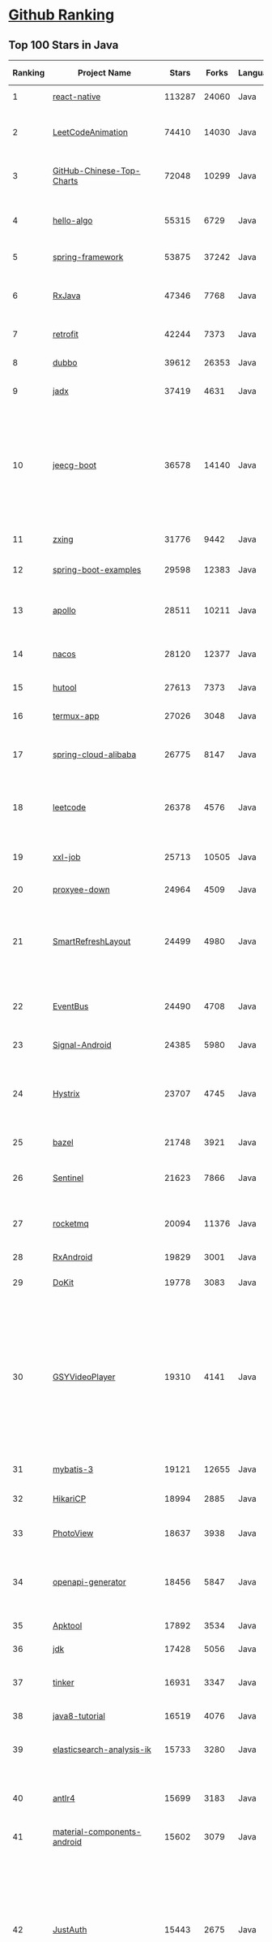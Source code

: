 [Github Ranking](../README.md)
==========

## Top 100 Stars in Java

| Ranking | Project Name | Stars | Forks | Language | Open Issues | Description | Last Commit |
| ------- | ------------ | ----- | ----- | -------- | ----------- | ----------- | ----------- |
| 1 | [react-native](https://github.com/facebook/react-native) | 113287 | 24060 | Java | 988 | A framework for building native applications using React | 2023-12-15T01:48:46Z |
| 2 | [LeetCodeAnimation](https://github.com/MisterBooo/LeetCodeAnimation) | 74410 | 14030 | Java | 17 | Demonstrate all the questions on LeetCode in the form of animation.（用动画的形式呈现解LeetCode题目的思路） | 2023-08-14T12:14:01Z |
| 3 | [GitHub-Chinese-Top-Charts](https://github.com/GrowingGit/GitHub-Chinese-Top-Charts) | 72048 | 10299 | Java | 130 | :cn: GitHub中文排行榜，各语言分设「软件 \| 资料」榜单，精准定位中文好项目。各取所需，高效学习。 | 2023-12-14T23:26:35Z |
| 4 | [hello-algo](https://github.com/krahets/hello-algo) | 55315 | 6729 | Java | 11 | 《Hello 算法》：动画图解、一键运行的数据结构与算法教程，支持 Java, C++, Python, Go, JS, TS, C#, Swift, Rust, Dart, Zig 等语言。 | 2023-12-13T19:25:43Z |
| 5 | [spring-framework](https://github.com/spring-projects/spring-framework) | 53875 | 37242 | Java | 514 | Spring Framework | 2023-12-14T19:35:18Z |
| 6 | [RxJava](https://github.com/ReactiveX/RxJava) | 47346 | 7768 | Java | 17 | RxJava – Reactive Extensions for the JVM – a library for composing asynchronous and event-based programs using observable sequences for the Java VM. | 2023-12-04T04:38:05Z |
| 7 | [retrofit](https://github.com/square/retrofit) | 42244 | 7373 | Java | 156 | A type-safe HTTP client for Android and the JVM | 2023-12-03T10:16:43Z |
| 8 | [dubbo](https://github.com/apache/dubbo) | 39612 | 26353 | Java | 995 | The java implementation of Apache Dubbo. An RPC and microservice framework. | 2023-12-15T01:58:23Z |
| 9 | [jadx](https://github.com/skylot/jadx) | 37419 | 4631 | Java | 353 | Dex to Java decompiler | 2023-12-11T17:14:11Z |
| 10 | [jeecg-boot](https://github.com/jeecgboot/jeecg-boot) | 36578 | 14140 | Java | 18 | 🔥「企业级低代码平台」前后端分离架构SpringBoot 2.x，SpringCloud，Ant Design&Vue，Mybatis，Shiro，JWT。强大的代码生成器让前后端代码一键生成，无需写任何代码! 引领新的开发模式OnlineCoding->代码生成->手工MERGE，帮助Java项目解决70%重复工作，让开发更关注业务，既能快速提高效率，帮助公司节省成本，同时又不失灵活性。 | 2023-12-14T06:34:46Z |
| 11 | [zxing](https://github.com/zxing/zxing) | 31776 | 9442 | Java | 3 | ZXing ("Zebra Crossing") barcode scanning library for Java, Android | 2023-12-04T13:09:04Z |
| 12 | [spring-boot-examples](https://github.com/ityouknow/spring-boot-examples) | 29598 | 12383 | Java | 7 | about learning Spring Boot via examples. Spring Boot 教程、技术栈示例代码，快速简单上手教程。  | 2023-11-18T16:32:16Z |
| 13 | [apollo](https://github.com/apolloconfig/apollo) | 28511 | 10211 | Java | 131 | Apollo is a reliable configuration management system suitable for microservice configuration management scenarios. | 2023-12-14T03:42:39Z |
| 14 | [nacos](https://github.com/alibaba/nacos) | 28120 | 12377 | Java | 233 | an easy-to-use dynamic service discovery, configuration and service management platform for building cloud native applications. | 2023-12-15T01:53:56Z |
| 15 | [hutool](https://github.com/dromara/hutool) | 27613 | 7373 | Java | 2 | 🍬A set of tools that keep Java sweet. | 2023-12-14T15:46:48Z |
| 16 | [termux-app](https://github.com/termux/termux-app) | 27026 | 3048 | Java | 313 | Termux - a terminal emulator application for Android OS extendible by variety of packages. | 2023-12-14T19:52:43Z |
| 17 | [spring-cloud-alibaba](https://github.com/alibaba/spring-cloud-alibaba) | 26775 | 8147 | Java | 380 | Spring Cloud Alibaba provides a one-stop solution for application development for the distributed solutions of Alibaba middleware. | 2023-12-13T14:20:01Z |
| 18 | [leetcode](https://github.com/doocs/leetcode) | 26378 | 4576 | Java | 0 | 🔥LeetCode solutions in any programming language \| 多种编程语言实现 LeetCode、《剑指 Offer（第 2 版）》、《程序员面试金典（第 6 版）》题解 | 2023-12-15T01:57:41Z |
| 19 | [xxl-job](https://github.com/xuxueli/xxl-job) | 25713 | 10505 | Java | 1135 | A distributed task scheduling framework.（分布式任务调度平台XXL-JOB） | 2023-12-13T01:34:05Z |
| 20 | [proxyee-down](https://github.com/proxyee-down-org/proxyee-down) | 24964 | 4509 | Java | 0 | http下载工具，基于http代理，支持多连接分块下载 | 2023-11-03T03:11:42Z |
| 21 | [SmartRefreshLayout](https://github.com/scwang90/SmartRefreshLayout) | 24499 | 4980 | Java | 305 | 🔥下拉刷新、上拉加载、二级刷新、淘宝二楼、RefreshLayout、OverScroll，Android智能下拉刷新框架，支持越界回弹、越界拖动，具有极强的扩展性，集成了几十种炫酷的Header和 Footer。 | 2023-11-19T15:30:37Z |
| 22 | [EventBus](https://github.com/greenrobot/EventBus) | 24490 | 4708 | Java | 98 | Event bus for Android and Java that simplifies communication between Activities, Fragments, Threads, Services, etc. Less code, better quality. | 2023-09-13T16:05:50Z |
| 23 | [Signal-Android](https://github.com/signalapp/Signal-Android) | 24385 | 5980 | Java | 300 | A private messenger for Android. | 2023-12-13T23:32:06Z |
| 24 | [Hystrix](https://github.com/Netflix/Hystrix) | 23707 | 4745 | Java | 345 | Hystrix is a latency and fault tolerance library designed to isolate points of access to remote systems, services and 3rd party libraries, stop cascading failure and enable resilience in complex distributed systems where failure is inevitable. | 2023-10-17T13:04:47Z |
| 25 | [bazel](https://github.com/bazelbuild/bazel) | 21748 | 3921 | Java | 1743 | a fast, scalable, multi-language and extensible build system | 2023-12-14T22:34:03Z |
| 26 | [Sentinel](https://github.com/alibaba/Sentinel) | 21623 | 7866 | Java | 588 | A powerful flow control component enabling reliability, resilience and monitoring for microservices. (面向云原生微服务的高可用流控防护组件) | 2023-12-10T07:24:19Z |
| 27 | [rocketmq](https://github.com/apache/rocketmq) | 20094 | 11376 | Java | 339 | Apache RocketMQ is a cloud native messaging and streaming platform, making it simple to build event-driven applications. | 2023-12-15T02:19:32Z |
| 28 | [RxAndroid](https://github.com/ReactiveX/RxAndroid) | 19829 | 3001 | Java | 1 | RxJava bindings for Android | 2023-11-30T05:40:27Z |
| 29 | [DoKit](https://github.com/didi/DoKit) | 19778 | 3083 | Java | 209 | 一款面向泛前端产品研发全生命周期的效率平台。 | 2023-12-06T02:25:17Z |
| 30 | [GSYVideoPlayer](https://github.com/CarGuo/GSYVideoPlayer) | 19310 | 4141 | Java | 14 | 视频播放器（IJKplayer、ExoPlayer、MediaPlayer），HTTPS，支持弹幕，外挂字幕，支持滤镜、水印、gif截图，片头广告、中间广告，多个同时播放，支持基本的拖动，声音、亮度调节，支持边播边缓存，支持视频自带rotation的旋转（90,270之类），重力旋转与手动旋转的同步支持，支持列表播放 ，列表全屏动画，视频加载速度，列表小窗口支持拖动，动画效果，调整比例，多分辨率切换，支持切换播放器，进度条小窗口预览，列表切换详情页面无缝播放，rtsp、concat、mpeg。  | 2023-12-13T01:29:56Z |
| 31 | [mybatis-3](https://github.com/mybatis/mybatis-3) | 19121 | 12655 | Java | 137 | MyBatis SQL mapper framework for Java | 2023-12-14T08:16:43Z |
| 32 | [HikariCP](https://github.com/brettwooldridge/HikariCP) | 18994 | 2885 | Java | 445 | 光 HikariCP・A solid, high-performance, JDBC connection pool at last. | 2023-12-06T10:51:49Z |
| 33 | [PhotoView](https://github.com/Baseflow/PhotoView) | 18637 | 3938 | Java | 194 | Implementation of ImageView for Android that supports zooming, by various touch gestures. | 2022-03-25T09:53:49Z |
| 34 | [openapi-generator](https://github.com/OpenAPITools/openapi-generator) | 18456 | 5847 | Java | 3928 | OpenAPI Generator allows generation of API client libraries (SDK generation), server stubs, documentation and configuration automatically given an OpenAPI Spec (v2, v3) | 2023-12-15T02:35:25Z |
| 35 | [Apktool](https://github.com/iBotPeaches/Apktool) | 17892 | 3534 | Java | 46 | A tool for reverse engineering Android apk files | 2023-12-08T12:29:29Z |
| 36 | [jdk](https://github.com/openjdk/jdk) | 17428 | 5056 | Java | 0 | JDK main-line development https://openjdk.org/projects/jdk | 2023-12-15T02:22:21Z |
| 37 | [tinker](https://github.com/Tencent/tinker) | 16931 | 3347 | Java | 500 | Tinker is a hot-fix solution library for Android, it supports dex, library and resources update without reinstall apk. | 2023-11-28T14:07:51Z |
| 38 | [java8-tutorial](https://github.com/winterbe/java8-tutorial) | 16519 | 4076 | Java | 0 | Modern Java - A Guide to Java 8 | 2023-08-11T18:44:34Z |
| 39 | [elasticsearch-analysis-ik](https://github.com/medcl/elasticsearch-analysis-ik) | 15733 | 3280 | Java | 352 | The IK Analysis plugin integrates Lucene IK analyzer into elasticsearch, support customized dictionary. | 2023-11-30T13:40:53Z |
| 40 | [antlr4](https://github.com/antlr/antlr4) | 15699 | 3183 | Java | 756 | ANTLR (ANother Tool for Language Recognition) is a powerful parser generator for reading, processing, executing, or translating structured text or binary files. | 2023-12-13T15:34:19Z |
| 41 | [material-components-android](https://github.com/material-components/material-components-android) | 15602 | 3079 | Java | 493 | Modular and customizable Material Design UI components for Android | 2023-12-14T18:21:53Z |
| 42 | [JustAuth](https://github.com/justauth/JustAuth) | 15443 | 2675 | Java | 39 | 🏆Gitee 最有价值开源项目 🚀:100: 小而全而美的第三方登录开源组件。目前已支持Github、Gitee、微博、钉钉、百度、Coding、腾讯云开发者平台、OSChina、支付宝、QQ、微信、淘宝、Google、Facebook、抖音、领英、小米、微软、今日头条、Teambition、StackOverflow、Pinterest、人人、华为、企业微信、酷家乐、Gitlab、美团、饿了么、推特、飞书、京东、阿里云、喜马拉雅、Amazon、Slack和 Line 等第三方平台的授权登录。 Login, so easy! | 2023-12-14T01:41:06Z |
| 43 | [VirtualXposed](https://github.com/android-hacker/VirtualXposed) | 14797 | 2482 | Java | 132 | A simple app to use Xposed without root, unlock the bootloader or modify system image, etc. | 2022-09-09T02:58:50Z |
| 44 | [BigData-Notes](https://github.com/heibaiying/BigData-Notes) | 14790 | 4093 | Java | 20 | 大数据入门指南  :star: | 2023-09-15T13:10:02Z |
| 45 | [Sa-Token](https://github.com/dromara/Sa-Token) | 14487 | 2448 | Java | 9 | 这可能是史上功能最全的Java权限认证框架！目前已集成——登录认证、权限认证、分布式Session会话、微服务网关鉴权、单点登录、OAuth2.0、踢人下线、Redis集成、前后台分离、记住我模式、模拟他人账号、临时身份切换、账号封禁、多账号认证体系、注解式鉴权、路由拦截式鉴权、花式token生成、自动续签、同端互斥登录、会话治理、密码加密、jwt集成、Spring集成、WebFlux集成... | 2023-12-07T07:36:38Z |
| 46 | [QMUI_Android](https://github.com/Tencent/QMUI_Android) | 14245 | 2670 | Java | 420 | 提高 Android UI 开发效率的 UI 库 | 2023-11-27T08:27:15Z |
| 47 | [DSA-Bootcamp-Java](https://github.com/kunal-kushwaha/DSA-Bootcamp-Java) | 14100 | 9372 | Java | 120 | This repository consists of the code samples, assignments, and notes for the Java data structures & algorithms + interview preparation bootcamp of WeMakeDevs. | 2023-12-14T08:50:29Z |
| 48 | [logstash](https://github.com/elastic/logstash) | 13782 | 3495 | Java | 1901 | Logstash - transport and process your logs, events, or other data | 2023-12-14T22:41:02Z |
| 49 | [Luban](https://github.com/Curzibn/Luban) | 13425 | 2243 | Java | 146 | Luban(鲁班)—Image compression with efficiency very close to WeChat Moments/可能是最接近微信朋友圈的图片压缩算法 | 2021-11-06T13:32:29Z |
| 50 | [Android-PickerView](https://github.com/Bigkoo/Android-PickerView) | 13363 | 3447 | Java | 415 | This is a picker view for android , support linkage effect, timepicker and optionspicker.（时间选择器、省市区三级联动） | 2022-12-30T03:36:03Z |
| 51 | [COLA](https://github.com/alibaba/COLA) | 10765 | 2845 | Java | 36 | 🥤 COLA: Clean Object-oriented & Layered Architecture | 2023-12-13T19:32:03Z |
| 52 | [javapoet](https://github.com/square/javapoet) | 10546 | 1400 | Java | 91 | A Java API for generating .java source files. | 2023-12-14T07:35:57Z |
| 53 | [platform_frameworks_base](https://github.com/aosp-mirror/platform_frameworks_base) | 10545 | 6281 | Java | 0 | None | 2023-10-25T16:44:35Z |
| 54 | [jsoup](https://github.com/jhy/jsoup) | 10426 | 2184 | Java | 65 | jsoup: the Java HTML parser, built for HTML editing, cleaning, scraping, and XSS safety. | 2023-12-14T07:00:42Z |
| 55 | [toBeBetterJavaer](https://github.com/itwanger/toBeBetterJavaer) | 10407 | 1567 | Java | 34 | 一份通俗易懂、风趣幽默的Java学习指南，内容涵盖Java基础、Java并发编程、Java虚拟机、Java企业级开发、Java面试等核心知识点。学Java，就认准二哥的Java进阶之路😄 | 2023-12-14T09:34:46Z |
| 56 | [cryptomator](https://github.com/cryptomator/cryptomator) | 10187 | 1051 | Java | 243 | Multi-platform transparent client-side encryption of your files in the cloud | 2023-12-14T23:42:49Z |
| 57 | [Chat2DB](https://github.com/chat2db/Chat2DB) | 10151 | 1285 | Java | 239 | 🔥 🔥 🔥 An intelligent and versatile general-purpose SQL client and reporting tool for databases which integrates ChatGPT capabilities.(智能的通用数据库SQL客户端和报表工具) | 2023-12-13T13:03:11Z |
| 58 | [spark](https://github.com/perwendel/spark) | 9559 | 1579 | Java | 202 | A simple expressive web framework for java. Spark has a kotlin DSL https://github.com/perwendel/spark-kotlin | 2023-10-08T09:20:37Z |
| 59 | [JsBridge](https://github.com/lzyzsd/JsBridge) | 9511 | 2006 | Java | 139 | android java and javascript bridge, inspired by wechat webview jsbridge | 2023-07-31T02:21:38Z |
| 60 | [AndroidSlidingUpPanel](https://github.com/umano/AndroidSlidingUpPanel) | 9475 | 2296 | Java | 268 | This library provides a simple way to add a draggable sliding up panel (popularized by Google Music and Google Maps) to your Android application. Brought to you by Umano. | 2022-07-21T00:21:03Z |
| 61 | [android-gif-drawable](https://github.com/koral--/android-gif-drawable) | 9456 | 1809 | Java | 34 | Views and Drawable for displaying animated GIFs on Android | 2023-10-31T15:50:47Z |
| 62 | [spring-boot-api-project-seed](https://github.com/lihengming/spring-boot-api-project-seed) | 9440 | 3807 | Java | 92 | :seedling::rocket:一个基于Spring Boot & MyBatis的种子项目，用于快速构建中小型API、RESTful API项目~ | 2022-12-15T06:48:29Z |
| 63 | [cim](https://github.com/crossoverJie/cim) | 9048 | 2819 | Java | 35 | 📲cim(cross IM) 适用于开发者的分布式即时通讯系统 | 2022-10-04T23:43:04Z |
| 64 | [testing-samples](https://github.com/android/testing-samples) | 9026 | 3650 | Java | 72 | A collection of samples demonstrating different frameworks and techniques for automated testing | 2023-12-13T18:37:11Z |
| 65 | [android-gpuimage](https://github.com/cats-oss/android-gpuimage) | 8813 | 2305 | Java | 327 | Android filters based on OpenGL (idea from GPUImage for iOS) | 2022-08-03T16:07:30Z |
| 66 | [spider-flow](https://github.com/ssssssss-team/spider-flow) | 8719 | 1671 | Java | 9 | 新一代爬虫平台，以图形化方式定义爬虫流程，不写代码即可完成爬虫。 | 2023-06-14T22:27:23Z |
| 67 | [Android_Data](https://github.com/Freelander/Android_Data) | 8682 | 2054 | Java | 2 | Some Android learning materials, hoping to help you learn Android development. | 2023-11-22T14:54:07Z |
| 68 | [Signal-Server](https://github.com/signalapp/Signal-Server) | 8626 | 2055 | Java | 0 | Server supporting the Signal Private Messenger applications on Android, Desktop, and iOS | 2023-12-15T02:00:36Z |
| 69 | [quickstart-android](https://github.com/firebase/quickstart-android) | 8626 | 7453 | Java | 33 | Firebase Quickstart Samples for Android | 2023-12-14T23:22:07Z |
| 70 | [Calligraphy](https://github.com/chrisjenx/Calligraphy) | 8595 | 1106 | Java | 81 | Custom fonts in Android the easy way... | 2019-06-18T10:41:44Z |
| 71 | [junit4](https://github.com/junit-team/junit4) | 8474 | 3283 | Java | 108 | A programmer-oriented testing framework for Java. | 2023-11-18T23:55:06Z |
| 72 | [dropwizard](https://github.com/dropwizard/dropwizard) | 8440 | 3480 | Java | 11 | A damn simple library for building production-ready RESTful web services. | 2023-12-15T00:38:51Z |
| 73 | [JsonPath](https://github.com/json-path/JsonPath) | 8385 | 1648 | Java | 304 | Java JsonPath implementation | 2023-12-04T03:18:25Z |
| 74 | [react-native-image-picker](https://github.com/react-native-image-picker/react-native-image-picker) | 8252 | 2060 | Java | 226 | :sunrise_over_mountains: A React Native module that allows you to use native UI to select media from the device library or directly from the camera. | 2023-12-08T16:07:32Z |
| 75 | [hsweb-framework](https://github.com/hs-web/hsweb-framework) | 8183 | 3051 | Java | 3 | hsweb (haʊs wɛb) 是一个基于spring-boot 2.x开发 ,首个使用全响应式编程的企业级后台管理系统基础项目。 | 2023-12-15T01:38:34Z |
| 76 | [LitePal](https://github.com/guolindev/LitePal) | 8038 | 1592 | Java | 88 | An Android library that makes developers use SQLite database extremely easy. | 2022-08-19T08:29:56Z |
| 77 | [SimianArmy](https://github.com/Netflix/SimianArmy) | 7951 | 1154 | Java | 39 | Tools for keeping your cloud operating in top form. Chaos Monkey is a resiliency tool that helps applications tolerate random instance failures. | 2018-12-18T09:29:22Z |
| 78 | [metrics](https://github.com/dropwizard/metrics) | 7771 | 1825 | Java | 2 | :chart_with_upwards_trend: Capturing JVM- and application-level metrics. So you know what's going on. | 2023-12-15T01:31:54Z |
| 79 | [karate](https://github.com/karatelabs/karate) | 7547 | 1885 | Java | 37 | Test Automation Made Simple | 2023-12-11T19:12:15Z |
| 80 | [kafka-ui](https://github.com/provectus/kafka-ui) | 7507 | 947 | Java | 290 | Open-Source Web UI for Apache Kafka Management | 2023-12-04T07:30:25Z |
| 81 | [algs4](https://github.com/kevin-wayne/algs4) | 7324 | 2710 | Java | 12 | Algorithms, 4th edition textbook code and libraries | 2023-10-19T16:05:27Z |
| 82 | [RePlugin](https://github.com/Qihoo360/RePlugin) | 7204 | 1533 | Java | 315 | RePlugin - A flexible, stable, easy-to-use Android Plug-in Framework | 2022-10-26T09:44:28Z |
| 83 | [Mapper](https://github.com/abel533/Mapper) | 7194 | 1619 | Java | 229 | Mybatis Common Mapper - Easy to use | 2023-11-04T00:35:23Z |
| 84 | [closure-compiler](https://github.com/google/closure-compiler) | 7143 | 1195 | Java | 883 | A JavaScript checker and optimizer. | 2023-12-15T01:02:21Z |
| 85 | [pentaho-kettle](https://github.com/pentaho/pentaho-kettle) | 7108 | 3373 | Java | 0 | Pentaho Data Integration ( ETL ) a.k.a Kettle | 2023-12-15T02:07:44Z |
| 86 | [elasticsearch-sql](https://github.com/NLPchina/elasticsearch-sql) | 6934 | 1531 | Java | 313 | Use SQL to query Elasticsearch | 2023-11-22T20:57:55Z |
| 87 | [aeron](https://github.com/real-logic/aeron) | 6839 | 850 | Java | 16 | Efficient reliable UDP unicast, UDP multicast, and IPC message transport | 2023-12-14T22:38:49Z |
| 88 | [walle](https://github.com/Meituan-Dianping/walle) | 6664 | 1067 | Java | 103 | Android Signature V2 Scheme签名下的新一代渠道包打包神器 | 2021-09-07T07:01:35Z |
| 89 | [error-prone](https://github.com/google/error-prone) | 6626 | 779 | Java | 346 | Catch common Java mistakes as compile-time errors | 2023-12-15T01:08:27Z |
| 90 | [rest-assured](https://github.com/rest-assured/rest-assured) | 6597 | 1870 | Java | 518 | Java DSL for easy testing of REST services | 2023-12-13T23:42:30Z |
| 91 | [haven](https://github.com/guardianproject/haven) | 6494 | 747 | Java | 138 | Haven is for people who need a way to protect their personal spaces and possessions without compromising their own privacy, through an Android app and on-device sensors | 2022-10-26T22:43:24Z |
| 92 | [android-floating-action-button](https://github.com/zendesk/android-floating-action-button) | 6370 | 1481 | Java | 133 | Floating Action Button for Android based on Material Design specification | 2023-01-02T13:49:03Z |
| 93 | [ion](https://github.com/koush/ion) | 6300 | 1059 | Java | 330 | Android Asynchronous Networking and Image Loading | 2021-06-10T16:28:08Z |
| 94 | [Spring-Cloud-Platform](https://github.com/wxiaoqi/Spring-Cloud-Platform) | 6272 | 2423 | Java | 1 | 🔥🔥🔥国内首个Spring Cloud微服务化RBAC的管理平台，核心采用Spring Boot 2.4、Spring Cloud 2020.0.0 & Alibaba，前端采用d2-admin中台框架。 🔝 🔝 记得上边点个star 关注更新 | 2023-04-18T13:09:46Z |
| 95 | [remusic](https://github.com/aa112901/remusic) | 6173 | 1939 | Java | 87 | 仿网易云音乐 安卓版，netease  android，音乐播放器 在线 下载 | 2018-07-20T03:52:21Z |
| 96 | [spring-cloud-examples](https://github.com/ityouknow/spring-cloud-examples) | 6126 | 3097 | Java | 2 | Spring Cloud 学习案例，服务发现、服务治理、链路追踪、服务监控等 | 2023-07-18T20:52:20Z |
| 97 | [PowerJob](https://github.com/PowerJob/PowerJob) | 6098 | 1074 | Java | 188 | Enterprise job scheduling middleware with distributed computing ability. | 2023-12-04T07:08:02Z |
| 98 | [springcloud-learning](https://github.com/macrozheng/springcloud-learning) | 6064 | 2792 | Java | 17 | 一套涵盖大部分核心组件使用的Spring Cloud教程，包括Spring Cloud Alibaba及分布式事务Seata，基于Spring Cloud Greenwich及SpringBoot 2.1.7。篇篇精华，涵盖大部分应用场景。 | 2023-11-27T08:41:51Z |
| 99 | [material](https://github.com/rey5137/material) | 6018 | 1348 | Java | 205 | A library to bring fully animated Material Design components to pre-Lolipop Android.  | 2023-05-28T15:35:01Z |
| 100 | [dynamic-load-apk](https://github.com/singwhatiwanna/dynamic-load-apk) | 6009 | 2017 | Java | 84 | DL : dynamic load framework in android | 2023-07-13T22:09:18Z |

